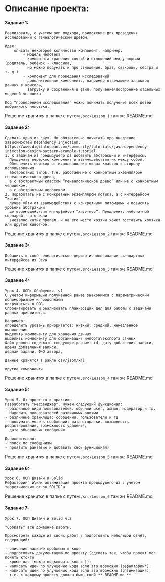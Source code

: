 # Описание проекта:

#### Задание 1:

```
Реализовать, с учетом ооп подхода, приложение для проведения исследований с генеалогическим древом.

Идея: 
    описать некоторое количество компонент, например:
        - модель человека
        - компонента хранения связей и отношений между людьми (родитель, ребёнок - классика, 
          но можно подумать и про отношение, брат, свекровь, сестра и т. д.)
        - компонент для проведения исследований
        - дополнительные компоненты, например отвечающие за вывод данных в консоль, 
          загрузку и сохранения в файл, получение\построение отдельных моделей человека

Под “проведением исследования” можно понимать получение всех детей выбранного человека.
```

Решение хранится в папке с путем `/src/Lesson_1`  там же README.md

#### Задание 2:

```
Сделать одно из двух. Но обязательно почитать про внедрение зависимостей Dependency Injection.
https://www.digitalocean.com/community/tutorials/java-dependency-injection-design-pattern-example-tutorial
1. К задачам из предыдущего дз добавить абстракции и интерфейсы. 
  Продумать иерархию компонент и взаимодействия их между собой.
  Обеспечить переход от использования явных классов в сторону использования 
  абстрактных типов. Т.е. работаем не с конкретным экземпляром генеалогического древа, 
  а с абстрактным классом “генеалогическое древо” или не с конкретным человеком, 
  а с абстрактным человеком.
2. Поработать не с конкретным экземпляром котика, а с интерфейсом “котик”, 
  лучше уйти от взаимодействия с конкретными питомцами и повысить уровень абстракции 
  до взаимодействия интерфейсом “животное”. Предложить любопытный сценарий - что если 
  внезапно котик пропал, и на его место хозяин хочет поставить хомячка или другое животное.
```

Решение хранится в папке с путем `/src/Lesson_2`  там же README.md

#### Задание 3:

```
Добавить в своё генелогическое дерево использование стандартных интерфейсов из Java
```

Решение хранится в папке с путем `/src/Lesson_3`  там же README.md

#### Задание 4:

```
Урок 4. ООП: Обобщения. ч1
С учетом информации полученной ранее знакомимся с параметрическим полиморфизмом и продолжаем 
погружаться в ООП.
Спроектировать и реализовать планировщик дел для работы с задачами разных приоритетов.

Например:
определить уровень приоритетов: низкий, средний, немедленное выполнение
выделить компоненту для хранения данных
выделить компоненту для организации импорта\экспорта данных
Файл должен содержать следующие данные: id, дату добавления записи, время добавления записи, 
дедлай задачи, ФИО автора,

данные хранятся в файле csv/jsom/xml

другие компоненты
```

Решение хранится в папке с путем `/src/Lesson_4`  там же README.md

#### Задание 5:

```
Урок 5. От простого к практике
Разработать "мессенджер". Нужен следующий функционал:
- различные виды пользователей: обычный user, админ, модератор и тд. 
  Наделить пользователей различными ролями
- различные хранилища: сообщения, пользователи и тд
- продумать модель сообщений: дата отправки, возможность редактирования, возможность удаления, 
  дата обновления сообщения

Дополнительно:
- поиск по сообщениям
- проявить фантазию и добавить свой функционал)
```

Решение хранится в папке с путем `/src/Lesson_5`  там же README.md

#### Задание 6:

```
Урок 6. ООП Дизайн и Solid
Рефакторинг и\или оптимизация проекта предыдущего дз с учетом теоретических основ SOLID’а
```

Решение хранится в папке с путем `/src/Lesson_6`  там же README.md

#### Задание 7:

```
Урок 7. ООП Дизайн и Solid ч.2

"Собрать" все домашние работы.

Просмотреть каждую из своих работ и подготовить небольшой отчёт, содержащий:

- описание наличие проблемы в коде
- подготовить документацию по проекту (сделать так, чтобы проект мог понять кто-то
  кроме вас [можно подключать коллег]);
- написать идеи по улучшению кода если это возможно (рефакторинг);
- написать идеи по улучшению кода если это возможно (оптимизация),
  т.е. к каждому проекту должен быть свой **_README.md_**
```

